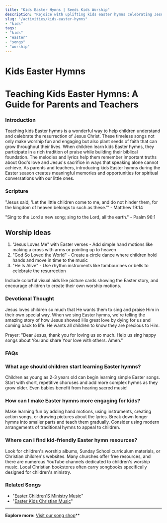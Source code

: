 ```yaml
---
title: "Kids Easter Hymns | Seeds Kids Worship"
description: "Rejoice with uplifting kids easter hymns celebrating Jesus' resurrection. Easter worship resources for kids and Sunday school."
slug: "/activities/kids-easter-hymns"
- "kids"
tags:
- "kids"
- "easter"
- "songs"
- "worship"
---
```


# Kids Easter Hymns

# Teaching Kids Easter Hymns: A Guide for Parents and Teachers

### Introduction
Teaching kids Easter hymns is a wonderful way to help children understand and celebrate the resurrection of Jesus Christ. These timeless songs not only make worship fun and engaging but also plant seeds of faith that can grow throughout their lives. When children learn kids Easter hymns, they participate in a rich tradition of praise while building their biblical foundation. The melodies and lyrics help them remember important truths about God's love and Jesus's sacrifice in ways that speaking alone cannot achieve. As parents and teachers, introducing kids Easter hymns during the Easter season creates meaningful memories and opportunities for spiritual conversations with our little ones.

### Scripture
"Jesus said, 'Let the little children come to me, and do not hinder them, for the kingdom of heaven belongs to such as these.'" - Matthew 19:14

"Sing to the Lord a new song; sing to the Lord, all the earth." - Psalm 96:1

## Worship Ideas
1. "Jesus Loves Me" with Easter verses - Add simple hand motions like making a cross with arms or pointing up to heaven
2. "God So Loved the World" - Create a circle dance where children hold hands and move in time to the music
3. "He Is Alive" - Use rhythm instruments like tambourines or bells to celebrate the resurrection

Include colorful visual aids like picture cards showing the Easter story, and encourage children to create their own worship motions.

### Devotional Thought
Jesus loves children so much that He wants them to sing and praise Him in their own special way. When we sing Easter hymns, we're telling the amazing story of how Jesus showed His great love by dying for us and coming back to life. He wants all children to know they are precious to Him.

Prayer: "Dear Jesus, thank you for loving us so much. Help us sing happy songs about You and share Your love with others. Amen."

### FAQs

### What age should children start learning Easter hymns?
Children as young as 2-3 years old can begin learning simple Easter songs. Start with short, repetitive choruses and add more complex hymns as they grow older. Even babies benefit from hearing sacred music!

### How can I make Easter hymns more engaging for kids?
Make learning fun by adding hand motions, using instruments, creating action songs, or drawing pictures about the lyrics. Break down longer hymns into smaller parts and teach them gradually. Consider using modern arrangements of traditional hymns to appeal to children.

### Where can I find kid-friendly Easter hymn resources?
Look for children's worship albums, Sunday School curriculum materials, or Christian children's websites. Many churches offer free resources, and there are numerous YouTube channels dedicated to children's worship music. Local Christian bookstores often carry songbooks specifically designed for children's ministry.

### Related Songs

- "[Easter Children'S Ministry Music](/activities/easter-children-s-ministry-music/)"
- "[Easter Kids Christian Music](/activities/easter-kids-christian-music/)"

---

**Explore more:** [Visit our song shop](https://seedskidsworship.com/shop)**

<!-- Schema Markup -->
<script type="application/ld+json">
{
  "@context": "https://schema.org",
  "@type": "MusicRecording",
  "name": "Kids Easter Hymns",
  "byArtist": {
    "@type": "MusicGroup",
    "name": "Seeds Kids Worship"
  },
  "isFamilyFriendly": true,
  "url": "https://seedskidsworship.com/activities/kids-easter-hymns/"
}
</script>